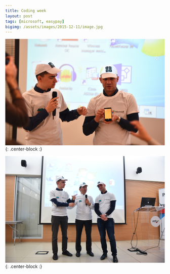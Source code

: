 ```yaml
---
title: Coding week
layout: post
tags: [microsoft, easypay]
bigimg: /assets/images/2015-12-11/image.jpg
---
```


![coding-week-1](/assets/images/2015-12-11/coding-week-1.jpeg){: .center-block :}

![coding-week-2](/assets/images/2015-12-11/coding-week-2.jpeg){: .center-block :}